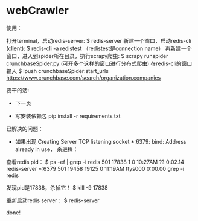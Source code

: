 # webCrawler

使用：

打开terminal，启动redis-server: $ redis-server
新建一个窗口，启动redis-cli (client): $ redis-cli -a redistest （redistest是connection name）
再新建一个窗口，进入到spider所在目录，执行scrapy爬虫: $ scrapy runspider crunchbaseSpider.py (可开多个这样的窗口进行分布式爬虫)
在redis-cli的窗口输入 $ lpush crunchbaseSpider:start_urls https://www.crunchbase.com/search/organization.companies


要干的活:

- 下一页

- 写安装依赖包 pip install -r requirements.txt




已解决的问题：

- 如果出现 Creating Server TCP listening socket *:6379: bind: Address already in use， 杀进程：

查看redis pid：
$ ps -ef | grep -i redis
  501 17838     1   0 10:27AM ??         0:02.14 redis-server *:6379
  501 19458 19125   0 11:19AM ttys000    0:00.00 grep -i redis

发现pid是17838，杀掉它！
$ kill -9 17838

重新启动redis server：
$ redis-server

done!

